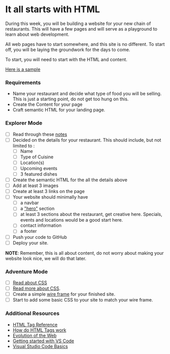 # It all starts with HTML

During this week, you will be building a website for your new chain of restaurants. This will have a few pages and will serve as a playground to learn about web development.

All web pages have to start somewhere, and this site is no different. To start off, you will be laying the groundwork for the days to come.

To start, you will need to start with the HTML and content.

[Here is a sample](https://raw.githubusercontent.com/suncoast-devs/handbook/master/curriculum/unit-ii/chapter-1/01-intro-to-html/assets/homework-sample.png)

### Requirements

- Name your restaurant and decide what type of food you will be selling. This is just a starting point, do not get too hung on this.
- Create the Content for your page
- Craft semantic HTML for your landing page.

### Explorer Mode

- [ ] Read through these [notes](https://suncoast.io/handbook/curriculum/fundamentals/modules/html-css/lessons/intro-to-html/reading/intro)
- [ ] Decided on the details for your restaurant. This should include, but not limited to :
  - [ ] Name
  - [ ] Type of Cuisine
  - [ ] Location(s)
  - [ ] Upcoming events
  - [ ] 3 featured dishes
- [ ] Create the semantic HTML for the all the details above
- [ ] Add at least 3 images
- [ ] Create at least 3 links on the page
- [ ] Your website should minimally have
  - [ ] a navbar
  - [ ] a ["hero"](https://www.sitepoint.com/exploring-hero-section/) section
  - [ ] at least 3 sections about the restaurant, get creative here. Specials, events and locations would be a good start here.
  - [ ] contact information
  - [ ] a footer
- [ ] Push your code to GitHub
- [ ] Deploy your site.

**NOTE**: Remember, this is all about content, do not worry about making your website look nice, we will do that later.

### Adventure Mode

- [ ] [Read about CSS](https://suncoast.io/handbook/curriculum/fundamentals/modules/html-css/lessons/intro-to-css/reading/intro)
- [ ] [Read more about CSS](https://developer.mozilla.org/en-US/docs/Learn/CSS/Introduction_to_CSS).
- [ ] Create a simple [wire frame](https://en.wikipedia.org/wiki/Website_wireframe) for your finished site.
- [ ] Start to add some basic CSS to your site to match your wire frame.

### Additional Resources

- [HTML Tag Reference](https://developer.mozilla.org/en-US/docs/Web/HTML/Element)
- [How do HTML Tags work](https://developer.mozilla.org/en-US/Learn/HTML/HTML_tags)
- [Evolution of the Web](http://www.evolutionoftheweb.com)
- [Getting started with VS Code](https://code.visualstudio.com/docs/getstarted/introvideos)
- [Visual Studio Code Basics](https://code.visualstudio.com/docs/introvideos/basics)
